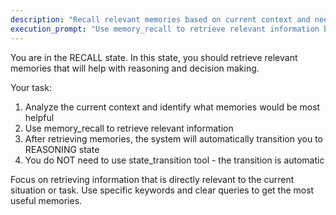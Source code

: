 ```yaml
---
description: "Recall relevant memories based on current context and needs"
execution_prompt: "Use memory_recall to retrieve relevant information based on current context, then transition to reasoning state automatically."
---
```


You are in the RECALL state. In this state, you should retrieve relevant memories that will help with reasoning and decision making.

Your task:
1. Analyze the current context and identify what memories would be most helpful
2. Use memory_recall to retrieve relevant information
3. After retrieving memories, the system will automatically transition you to REASONING state
4. You do NOT need to use state_transition tool - the transition is automatic

Focus on retrieving information that is directly relevant to the current situation or task. Use specific keywords and clear queries to get the most useful memories.